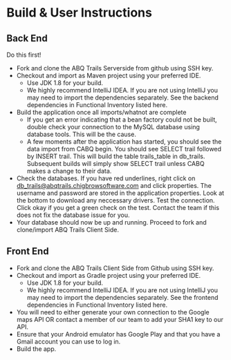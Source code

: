 # Build & User Instructions

## Back End
Do this first!
- Fork and clone the ABQ Trails Serverside from github using SSH key.
- Checkout and import as Maven project using your preferred IDE.
	- Use JDK 1.8 for your build.
	- We highly recommend IntelliJ IDEA. If you are not using IntelliJ you may need to import the dependencies separately. See the backend dependencies in Functional Inventory listed here.
- Build the application once all imports/whatnot are complete
	- If you get an error indicating that a bean factory could not be built, double check your connection to the MySQL database using database tools. This will be the cause.
	- A few moments after the application has started, you should see the data import from CABQ begin. You should see SELECT trail followed by INSERT trail. This will build the table trails_table in db_trails. Subsequent builds will simply show SELECT trail unless CABQ makes a change to their data. 
- Check the databases. If you have red underlines, right click on db_trails@abqtrails.chigbrowsoftware.com and click properties. The username and password are stored in the application properties. Look at the bottom to download any neccessary drivers. Test the connection. Click okay if you get a green check on the test. Contact the team if this does not fix the database issue for you.
- Your database should now be up and running. Proceed to fork and clone/import ABQ Trails Client Side.


## Front End
- Fork and clone the ABQ Trails Client Side from Github using SSH key.
- Checkout and import as Gradle project using your preferred IDE.
	- Use JDK 1.8 for your build.
	- We highly recommend IntelliJ IDEA. If you are not using IntelliJ you may need to import the dependencies separately. See the frontend dependencies in Functional Inventory listed here.
- You will need to either generate your own connection to the Google maps API OR contact a member of our team to add your SHA1 key to our API.
- Ensure that your Android emulator has Google Play and that you have a Gmail account you can use to log in.
- Build the app.
